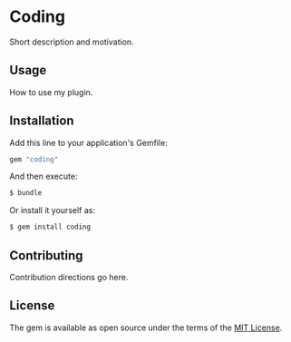 # Coding
Short description and motivation.

## Usage
How to use my plugin.

## Installation
Add this line to your application's Gemfile:

```ruby
gem "coding"
```

And then execute:
```bash
$ bundle
```

Or install it yourself as:
```bash
$ gem install coding
```

## Contributing
Contribution directions go here.

## License
The gem is available as open source under the terms of the [MIT License](https://opensource.org/licenses/MIT).
